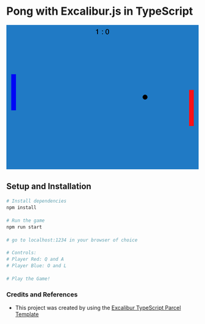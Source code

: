 # Pong with Excalibur.js in TypeScript

![Game Photo](./images/Screenshot_pong3.png)

## Setup and Installation

```bash
# Install dependencies
npm install

# Run the game
npm run start

# go to localhost:1234 in your browser of choice

# Controls:
# Player Red: Q and A
# Player Blue: O and L

# Play the Game!

```

### Credits and References

- This project was created by using the [Excalibur TypeScript Parcel Template](https://github.com/excaliburjs/template-ts-parcel-v2/generate)
